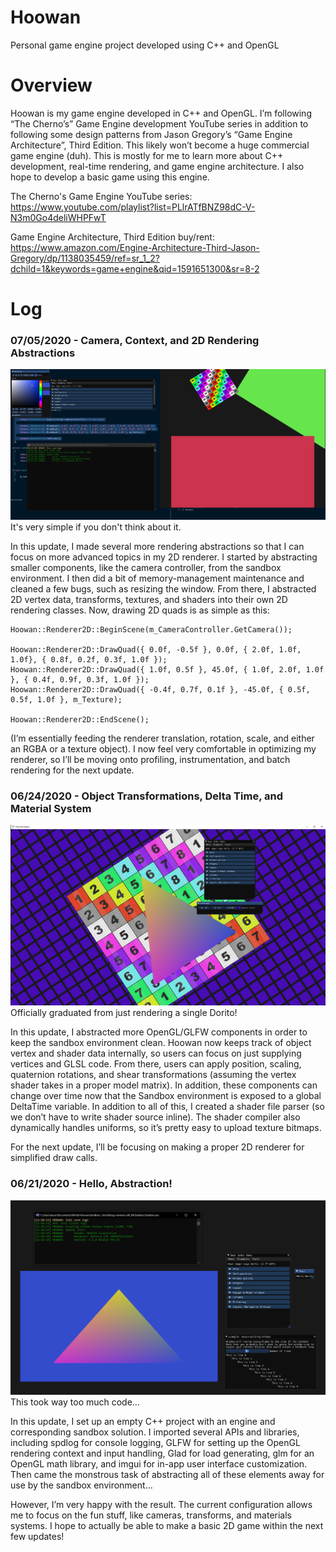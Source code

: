 # Hoowan
Personal game engine project developed using C++ and OpenGL

# Overview
Hoowan is my game engine developed in C++ and OpenGL. I’m following “The Cherno’s” Game Engine development YouTube series in addition to following some design patterns from Jason Gregory’s “Game Engine Architecture”, Third Edition. This likely won’t become a huge commercial game engine (duh). This is mostly for me to learn more about C++ development, real-time rendering, and game engine architecture. I also hope to develop a basic game using this engine.

The Cherno's Game Engine YouTube series: https://www.youtube.com/playlist?list=PLlrATfBNZ98dC-V-N3m0Go4deliWHPFwT

Game Engine Architecture, Third Edition buy/rent: https://www.amazon.com/Engine-Architecture-Third-Jason-Gregory/dp/1138035459/ref=sr_1_2?dchild=1&keywords=game+engine&qid=1591651300&sr=8-2

# Log
### 07/05/2020 - Camera, Context, and 2D Rendering Abstractions
![3](RMImages/3.PNG)
It's very simple if you don't think about it.

In this update, I made several more rendering abstractions so that I can focus on more advanced topics in my 2D renderer. I started by abstracting smaller components, like the camera controller, from the sandbox environment. I then did a bit of memory-management maintenance and cleaned a few bugs, such as resizing the window. From there, I abstracted 2D vertex data, transforms, textures, and shaders into their own 2D rendering classes. Now, drawing 2D quads is as simple as this:

```
Hoowan::Renderer2D::BeginScene(m_CameraController.GetCamera());

Hoowan::Renderer2D::DrawQuad({ 0.0f, -0.5f }, 0.0f, { 2.0f, 1.0f, 1.0f}, { 0.8f, 0.2f, 0.3f, 1.0f });
Hoowan::Renderer2D::DrawQuad({ 1.0f, 0.5f }, 45.0f, { 1.0f, 2.0f, 1.0f }, { 0.4f, 0.9f, 0.3f, 1.0f });
Hoowan::Renderer2D::DrawQuad({ -0.4f, 0.7f, 0.1f }, -45.0f, { 0.5f, 0.5f, 1.0f }, m_Texture);

Hoowan::Renderer2D::EndScene();
```

(I’m essentially feeding the renderer translation, rotation, scale, and either an RGBA or a texture object).
I now feel very comfortable in optimizing my renderer, so I’ll be moving onto profiling, instrumentation, and batch rendering for the next update.

### 06/24/2020 - Object Transformations, Delta Time, and Material System
![2](RMImages/2.PNG)
Officially graduated from just rendering a single Dorito!

In this update, I abstracted more OpenGL/GLFW components in order to keep the sandbox environment clean. Hoowan now keeps track of object vertex and shader data internally, so users can focus on just supplying vertices and GLSL code. From there, users can apply position, scaling, quaternion rotations, and shear transformations (assuming the vertex shader takes in a proper model matrix). In addition, these components can change over time now that the Sandbox environment is exposed to a global DeltaTime variable. In addition to all of this, I created a shader file parser (so we don’t have to write shader source inline). The shader compiler also dynamically handles uniforms, so it’s pretty easy to upload texture bitmaps.

For the next update, I’ll be focusing on making a proper 2D renderer for simplified draw calls.

### 06/21/2020 - Hello, Abstraction!
![1](RMImages/1.PNG)
This took way too much code…

In this update, I set up an empty C++ project with an engine and corresponding sandbox solution. I imported several APIs and libraries, including spdlog for console logging, GLFW for setting up the OpenGL rendering context and input handling, Glad for load generating, glm for an OpenGL math library, and imgui for in-app user interface customization. Then came the monstrous task of abstracting all of these elements away for use by the sandbox environment…

However, I’m very happy with the result. The current configuration allows me to focus on the fun stuff, like cameras, transforms, and materials systems. I hope to actually be able to make a basic 2D game within the next few updates!
